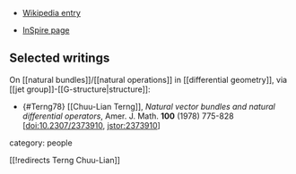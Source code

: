 
* [Wikipedia entry](https://en.wikipedia.org/wiki/Chuu-Lian_Terng)

* [InSpire page](https://inspirehep.net/authors/2364769)

## Selected writings

On [[natural bundles]]/[[natural operations]] in [[differential geometry]], via [[jet group]]-[[G-structure|structure]]:

* {#Terng78} [[Chuu-Lian Terng]], *Natural vector bundles and natural differential operators*, Amer. J. Math. **100** (1978) 775-828 &lbrack;[doi:10.2307/2373910](https://doi.org/10.2307/2373910), [jstor:2373910](https://www.jstor.org/stable/2373910)&rbrack;


category: people

[[!redirects Terng Chuu-Lian]]
